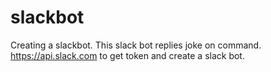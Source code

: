 # slackbot
Creating a slackbot. This slack bot replies joke on command. https://api.slack.com to get token and create a slack bot.
